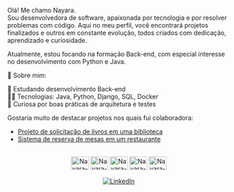 Olá! Me chamo Nayara.  
Sou desenvolvedora de software, apaixonada por tecnologia e por resolver problemas com código. Aqui no meu perfil, você encontrará projetos finalizados e outros em constante evolução, todos criados com dedicação, aprendizado e curiosidade.

Atualmente, estou focando na formação Back-end, com especial interesse no desenvolvimento com Python e Java.

🚀 Sobre mim: 

🌱 Estudando desenvolvimento Back-end  
👩‍💻 Tecnologias: Java, Python, Django, SQL, Docker  
🧠 Curiosa por boas práticas de arquitetura e testes

Gostaria muito de destacar projetos nos quais fui colaboradora:

- [Projeto de solicitação de livros em uma biblioteca](https://github.com/fhplira/lpoo_2023.2)  
- [Sistema de reserva de mesas em um restaurante](https://github.com/anaclaraacs/sistema_reserva_restaurante-)

<div align="center" style="display: inline_block"><br>
  <img align="center" alt="Nayara-Java" height="30" width="40" src="https://cdn.jsdelivr.net/gh/devicons/devicon/icons/java/java-original.svg">
  <img align="center" alt="Nayara-Python" height="30" width="40" src="https://cdn.jsdelivr.net/gh/devicons/devicon/icons/python/python-original.svg">
  <img align="center" alt="Nayara-Django" height="30" width="40" src="https://cdn.jsdelivr.net/gh/devicons/devicon/icons/django/django-plain.svg">
  <img align="center" alt="Nayara-SQL" height="30" width="40" src="https://cdn.jsdelivr.net/gh/devicons/devicon/icons/mysql/mysql-original.svg">
  <img align="center" alt="Nayara-Docker" height="30" width="40" src="https://cdn.jsdelivr.net/gh/devicons/devicon/icons/docker/docker-original.svg">
</div>

<div align="center"><br>
  <a href="https://www.linkedin.com/in/nayara-maria-do-nascimento-74682622b" target="_blank">
    <img src="https://img.shields.io/badge/-LinkedIn-%230077B5?style=for-the-badge&logo=linkedin&logoColor=white" alt="LinkedIn" />
  </a> 
</div>
